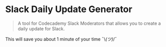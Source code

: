 # Slack Daily Update Generator
> A tool for Codecademy Slack Moderators that allows you to create a daily update for Slack.

This will save you about 1 minute of your time ¯\\_(ツ)_/¯
